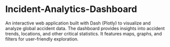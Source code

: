 # Incident-Analytics-Dashboard
An interactive web application built with Dash (Plotly) to visualize and analyze global accident data. The dashboard provides insights into accident trends, locations, and other critical statistics. It features maps, graphs, and filters for user-friendly exploration.
